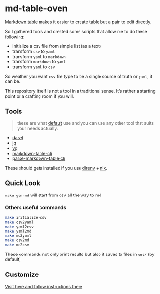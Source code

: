 # md-table-oven

[Markdown table](https://docs.github.com/en/get-started/writing-on-github/working-with-advanced-formatting/organizing-information-with-tables) makes it easier to create table but a pain to edit directly.

So I gathered tools and created some scripts that allow me to do these following:
- initialize a csv file from simple list (as a text)
- transform `csv` to `yaml`
- transform `yaml` to `markdown`
- transform `markdown` to `yaml`
- transform `yaml` to `csv`

So weather you want `csv` file type to be a single source of truth or `yaml`, it can be.

This repository itself is not a tool in a traditional sense.
It's rather a starting point or a crafting room if you will.

## Tools
> these are what [default](./default) use and you can use any other tool that suits your needs actually.

- [dasel](https://github.com/TomWright/dasel)
- [jq](https://stedolan.github.io/jq/)
- [yq](https://mikefarah.gitbook.io/yq/)
- [markdown-table-cli](https://github.com/raine/markdown-table-cli)
- [parse-markdown-table-cli](https://www.npmjs.com/package/parse-markdown-table-cli)

These should gets installed if you use [direnv](https://direnv.net/) + [nix](https://github.com/NixOS/nix).

## Quick Look
`make gen-md` will start from csv all the way to md

### Others useful commands
```bash
make initialize-csv
make csv2yaml
make yaml2csv
make yaml2md
make md2yaml
make csv2md
make md2csv
```

These commands not only print results but also it saves to files in `out/` (by default)

## Customize
[Visit here and follow instructions there](./yours/README.md#start-crafting)
